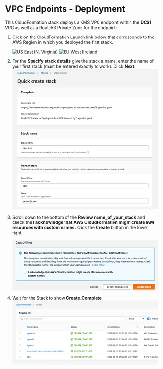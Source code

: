 # VPC Endpoints - Deployment

This CloudFormation stack deploys a KMS VPC endpoint within the **DCS1** VPC as well as a Route53 Private Zone for the endpoint:

1. Click on the CloudFormation Launch link below that corresponds to the AWS Region in which you deployed the first stack.

   [![US East (N. Virginia)](https://samdengler.github.io/cloudformation-launch-stack-button-svg/images/us-east-1.svg)](https://console.aws.amazon.com/cloudformation/home?region=us-east-1#/stacks/create/review?stackName=tgw-kms&templateURL=https://aws-iberia-networking-workshop-virginia.s3.amazonaws.com/5.tgw-endpoints.yaml&param_ParentStack=tgw)
   [![EU West (Ireland)](https://samdengler.github.io/cloudformation-launch-stack-button-svg/images/eu-west-1.svg)](https://console.aws.amazon.com/cloudformation/home?region=eu-west-1#/stacks/create/review?stackName=tgw-kms&templateURL=https://aws-iberia-networking-workshop.s3-eu-west-1.amazonaws.com/5.tgw-endpoints.yaml&param_ParentStack=tgw)
 
1. For the **Specify stack details** give the stack a name, enter the name of your first stack (must be entered exactly to work). Click **Next**.
   ![Stack Parameters](../images/createStack-DNSparameters.png)

1. Scroll down to the bottom of the **Review name_of_your_stack** and check the **I acknowledge that AWS CloudFormation might create IAM resources with custom names.** Click the **Create** button in the lower right.
  
   ![Create Stack](../images/createStack-VPCiam.png)

1. Wait for the Stack to show **Create_Complete**
   ![Stack Complete](../images/createStack-KMSprogress.png)